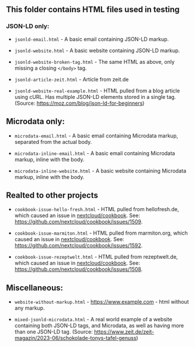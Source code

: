 ## This folder contains HTML files used in testing 

### JSON-LD only:

* `jsonld-email.html` - A basic email containing JSON-LD markup.

* `jsonld-website.html` - A basic website containing JSON-LD markup.

* `jsonld-website-broken-tag.html` - The same HTML as above, only missing a closing `</body>` tag.

* `jsonld-article-zeit.html` - Article from zeit.de

* `jsonld-website-real-example.html` - HTML pulled from a blog article using cURL. Has multiple JSON-LD elements stored in a single tag. (Source: https://moz.com/blog/json-ld-for-beginners)

## Microdata only:

* `microdata-email.html` - A basic email containing Microdata markup, separated from the actual body.

* `microdata-inline-email.html` - A basic email containing Microdata markup, inline with the body.

* `microdata-inline-website.html` - A basic website containing Microdata markup, inline with the body.

## Realted to other projects

* `cookbook-issue-hello-fresh.html` - HTML pulled from hellofresh.de, which caused an issue in [nextcloud/cookbook](https://github.com/nextcloud/cookbook). See: https://github.com/nextcloud/cookbook/issues/1509.

* `cookbook-issue-marmiton.html` - HTML pulled from marmiton.org, which caused an issue in [nextcloud/cookbook](https://github.com/nextcloud/cookbook). See: https://github.com/nextcloud/cookbook/issues/1592.

* `cookbook-issue-rezeptwelt.html` - HTML pulled from rezeptwelt.de, which caused an issue in [nextcloud/cookbook](https://github.com/nextcloud/cookbook). See: https://github.com/nextcloud/cookbook/issues/1508.



## Miscellaneous:

* `website-without-markup.html` - https://www.example.com - html without any markup.

* `mixed-jsonld-microdata.html` - A real world example of a website containing both JSON-LD tags, and Microdata, as well as having more than one JSON-LD tag. (Source: https://www.zeit.de/zeit-magazin/2023-06/schokolade-tonys-tafel-genuss)